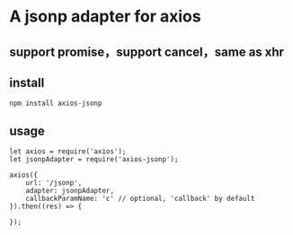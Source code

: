 # A jsonp adapter for axios

## support promise，support cancel，same as xhr

## install

```script
npm install axios-jsonp
```

## usage

```script
let axios = require('axios');
let jsonpAdapter = require('axios-jsonp');

axios({
    url: '/jsonp',
    adapter: jsonpAdapter,
    callbackParamName: 'c' // optional, 'callback' by default
}).then((res) => {

});
```
